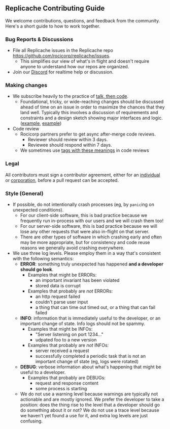 ## Replicache Contributing Guide

We welcome contributions, questions, and feedback from the community. Here's a short guide
to how to work together.

### Bug Reports & Discussions

- File all Replicache issues in the Replicache repo https://github.com/rocicorp/replicache/issues.
  - This simplifies our view of what's in flight and doesn't require anyone to understand how our repos are organized.
- Join our [Discord](https://discord.replicache.dev/) for realtime help or discussion.

### Making changes

- We subscribe heavily to the practice of [talk, then code](https://dave.cheney.net/2019/02/18/talk-then-code).
  - Foundational, tricky, or wide-reaching changes should be discussed ahead of time on an issue in order to maximize the chances that they land well. Typically this involves a discussion of requirements and constraints and a design sketch showing major interfaces and logic. ([example](https://github.com/rocicorp/replicache/issues/27), [example](https://github.com/rocicorp/replicache/issues/30))
- Code review
  - Rocicorp partners prefer to get async after-merge code reviews.
    - Reviewer should review within 3 days.
    - Reviewee should respond within 7 days.
  - We sometimes use [tags with these meanings](https://news.ycombinator.com/item?id=23027988) in code reviews

### Legal

All contributors must sign a contributor agreement, either for an <a href="https://rocicorp.github.io/ca/individual.html">individual</a> or <a href="https://rocicorp.github.io/ca/corporation.html">corporation</a>, before a pull request can be accepted.

### Style (General)

- If possible, do not intentionally crash processes (eg, by `panic`ing on unexpected conditions).
  - For our client-side software, this is bad practice because we frequently run in-process with our users and we will crash them too!
  - For our server-side software, this is bad practice because we will lose any other requests that were also in-flight on that server.
  - There are other types of software in which crashing early and often may be more appropriate, but for consistency and code reuse reasons we generally avoid crashing everywhere.
- We use three log levels. Please employ them in a way that's consistent with the following semantics:
  - **ERROR**: something truly unexpected has happened **and a developer should go look**.
    - Examples that might be ERRORs:
      - an important invariant has been violated
      - stored data is corrupt
    - Examples that probably are _not_ ERRORs:
      - an http request failed
      - couldn't parse user input
      - a thing that can time out timed out, or a thing that can fail failed
  - **INFO**: information that is immediately useful to the developer, or an important change of state. Info logs should not be spammy.
    - Examples that might be INFOs:
      - "Server listening on port 1234..."
      - udpated foo to a new version
    - Examples that probably are _not_ INFOs:
      - server received a request
      - successfully completed a periodic task that is not an important change of state (eg, logs were rotated)
  - **DEBUG**: verbose information about what's happening that might be useful to a developer.
    - Examples that probably are DEBUGs:
      - request and response content
      - some process is starting
  - We do not use a warning level because warnings are typically not actionable and are mostly ignored. We prefer the developer to take a position: does the thing rise to the level that a developer should go do something about it or not? We do not use a trace level because we haven't yet found a use for it, and extra log levels are just confusing.

